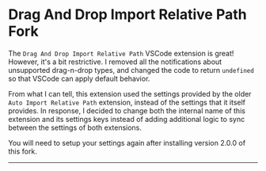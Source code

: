 # Drag And Drop Import Relative Path Fork

The `Drag And Drop Import Relative Path` VSCode extension is great! However, it's a bit restrictive. I removed all the notifications about unsupported drag-n-drop types, and changed the code to return `undefined` so that VSCode can apply default behavior.

From what I can tell, this extension used the settings provided by the older `Auto Import Relative Path` extension, instead of the settings that it itself provides. In response, I decided to change both the internal name of this extension and its settings keys instead of adding additional logic to sync between the settings of both extensions.

You will need to setup your settings again after installing version 2.0.0 of this fork.

---
